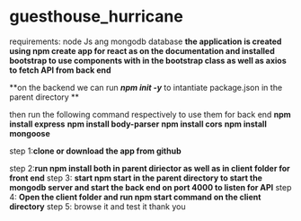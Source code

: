 # guesthouse_hurricane

requirements:
    node Js ang mongodb database
**the application is created using npm create app for react as on the documentation and installed bootstrap to use components with in the bootstrap class as well as axios to fetch API from back end**

**on the backend we can run 
***npm init -y*** to intantiate package.json in the parent directory
**

then run the following command respectively to use them for back end
**npm install express**
**npm install body-parser**
**npm install cors**
**npm install mongoose**

step 1:**clone or download the app from github**

step 2:**run npm install both in parent diriector as well as in client folder for front end**
step 3: **start npm start in the parent directory to start the mongodb server and start the back end on port 4000 to listen for API**
step 4: **Open the client folder and run npm start command on the client directory**
step 5: browse it and test it
thank you
